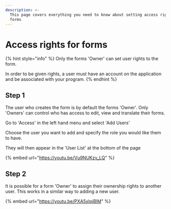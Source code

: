 ```yaml
---
description: >-
  This page covers everything you need to know about setting access rights for
  forms
---
```


# Access rights for forms

{% hint style="info" %}
Only the forms 'Owner' can set user rights to the form. &#x20;

In order to be given rights, a user must have an account on the application and be associated with your program.
{% endhint %}

## Step 1

The user who creates the form is by default the forms 'Owner'.  Only 'Owners' can control who has access to edit, view and translate their forms.

Go to 'Access' in the left hand menu and select 'Add Users'

Choose the user you want to add and specify the role you would like them to have.

They will then appear in the 'User List' at the bottom of the page&#x20;

{% embed url="https://youtu.be/Vu9NUKzv_LQ" %}

## Step 2

It is possible for a form 'Owner' to assign their ownership rights to another user.  This works in a similar way to adding a new user.

{% embed url="https://youtu.be/PXA5xlpjBlM" %}



